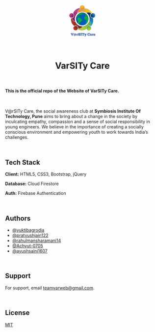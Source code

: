 <div align="center">
<img src="./varsity-public/assets/varsity_logo.png" width="100px">
</div>

&nbsp;

<h1 align="center"> VarSITy Care</h1>

&nbsp;

#### **This is the official repo of the Website of VarSITy Care.**

&nbsp;

V@rSITy Care, the social awareness club at **Symbiosis Institute Of Technology, Pune** aims to bring about a change in the society by inculcating empathy, compassion and a sense of social responsibility in young engineers. We believe in the importance of creating a socially conscious environment and empowering youth to work towards India’s challenges.

&nbsp;

## Tech Stack

**Client:** HTML5, CSS3, Bootstrap, jQuery

**Database:** Cloud Firestore

**Auth:** Firebase Authentication

&nbsp;

## Authors

- [@yuktibagrodia](https://github.com/yuktibagrodia)
- [@pratyushjain122](https://github.com/pratyushjain122)
- [@rahulmansharamani14](https://github.com/rahulmansharamani14)
- [@Achyut-0705](https://github.com/Achyut-0705)
- [@ayushsaini1607](https://github.com/ayushsaini1607)

&nbsp;

## Support

For support, email teamvarweb@gmail.com.

&nbsp;

## License

[MIT](https://github.com/pratyushjain122/varsity-web/blob/main/LICENSE)
